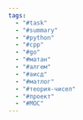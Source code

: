 ```yaml
---
tags:
  - "#task"
  - "#summary"
  - "#python"
  - "#cpp"
  - "#go"
  - "#матан"
  - "#алгем"
  - "#аисд"
  - "#матлог"
  - "#теория-чисел"
  - "#проект"
  - "#MOC"
---
```


